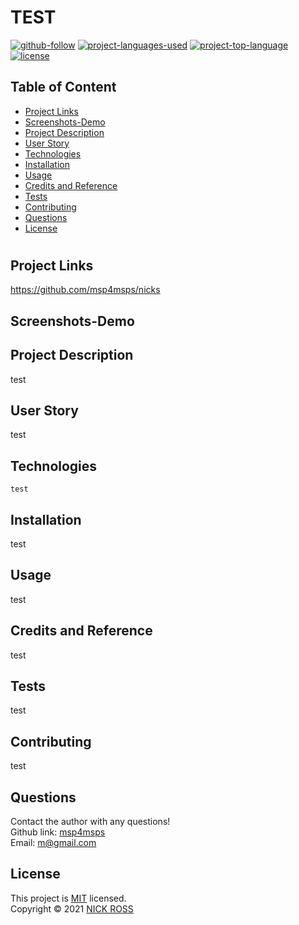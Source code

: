  
# TEST
[![github-follow](https://img.shields.io/github/followers/msp4msps?label=Follow&logoColor=purple&style=social)](https://github.com/msp4msps)
[![project-languages-used](https://img.shields.io/github/languages/count/msp4msps/nicks?color=important)](https://github.com/msp4msps/nicks)
[![project-top-language](https://img.shields.io/github/languages/top/msp4msps/nicks?color=blueviolet)](https://github.com/msp4msps/nicks)
[![license](https://img.shields.io/badge/License-MIT-brightgreen.svg)](https://choosealicense.com/licenses/mit/)
## Table of Content
* [ Project Links ](#Project-Links)
* [ Screenshots-Demo ](#Screenshots)
* [ Project Description ](#Project-Description)
* [ User Story ](#User-Story)
* [ Technologies ](#Technologies)
* [ Installation ](#Installation)
* [ Usage ](#Usage)
* [ Credits and Reference ](#Credits-and-Reference)
* [ Tests ](#Tests)
* [ Contributing ](#Contributing)
* [ Questions ](#Questions)
* [ License ](#License)
#
##  Project Links
https://github.com/msp4msps/nicks<br>

## Screenshots-Demo


## Project Description
test

## User Story
test
## Technologies 
```
test
```

## Installation
test
## Usage 
test

## Credits and Reference
test
## Tests
test
## Contributing
test
## Questions
Contact the author with any questions!<br>
Github link: [msp4msps](https://github.com/msp4msps)<br>
Email: m@gmail.com
## License
This project is [MIT](https://choosealicense.com/licenses/mit/) licensed.<br />
Copyright © 2021 [NICK ROSS](https://github.com/msp4msps)


